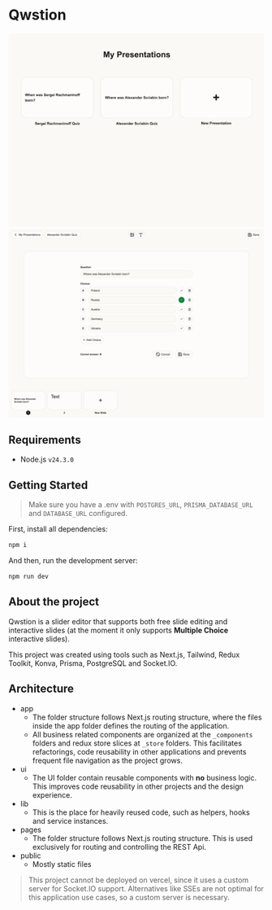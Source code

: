 # Qwstion

![Qwstion application screenshot](preview-1.png)
![Qwstion application screenshot](preview-2.png)

## Requirements

- Node.js `v24.3.0`

## Getting Started

> Make sure you have a .env with `POSTGRES_URL`, `PRISMA_DATABASE_URL` and `DATABASE_URL` configured.

First, install all dependencies:

```bash
npm i
```

And then, run the development server:

```bash
npm run dev
```

## About the project

Qwstion is a slider editor that supports both free slide editing and interactive slides (at the moment it only supports **Multiple Choice** interactive slides).

This project was created using tools such as Next.js, Tailwind, Redux Toolkit, Konva, Prisma, PostgreSQL and Socket.IO.

## Architecture

- app
  - The folder structure follows Next.js routing structure, where the files inside the app folder defines the routing of the application.
  - All business related components are organized at the `_components` folders and redux store slices at `_store` folders. This facilitates refactorings, code reusability in other applications and prevents frequent file navigation as the project grows.
- ui
  - The UI folder contain reusable components with **no** business logic. This improves code reusability in other projects and the design experience.
- lib
  - This is the place for heavily reused code, such as helpers, hooks and service instances.
- pages
  - The folder structure follows Next.js routing structure. This is used exclusively for routing and controlling the REST Api.
- public
  - Mostly static files

> This project cannot be deployed on vercel, since it uses a custom server for Socket.IO support. Alternatives like SSEs are not optimal for this application use cases, so a custom server is necessary.
